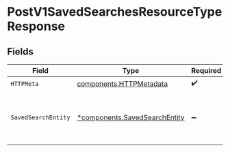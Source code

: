 # PostV1SavedSearchesResourceTypeResponse


## Fields

| Field                                                                         | Type                                                                          | Required                                                                      | Description                                                                   |
| ----------------------------------------------------------------------------- | ----------------------------------------------------------------------------- | ----------------------------------------------------------------------------- | ----------------------------------------------------------------------------- |
| `HTTPMeta`                                                                    | [components.HTTPMetadata](../../models/components/httpmetadata.md)            | :heavy_check_mark:                                                            | N/A                                                                           |
| `SavedSearchEntity`                                                           | [*components.SavedSearchEntity](../../models/components/savedsearchentity.md) | :heavy_minus_sign:                                                            | Create a new saved search for a particular resource type                      |